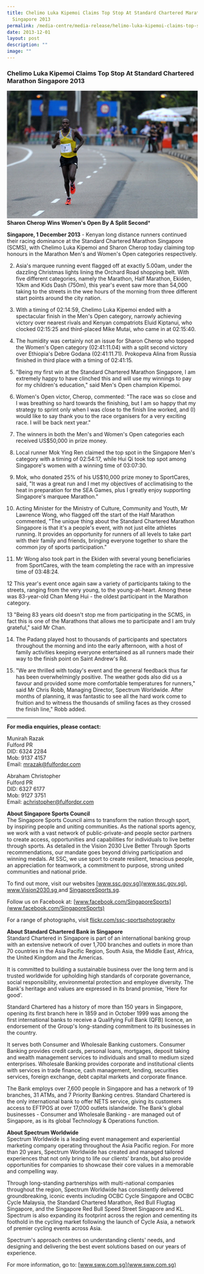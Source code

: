 ```yaml
---
title: Chelimo Luka Kipemoi Claims Top Stop At Standard Chartered Marathon
  Singapore 2013
permalink: /media-centre/media-release/helimo-luka-kipemoi-claims-top-stop-at-sc-marathon-singapore-2013/
date: 2013-12-01
layout: post
description: ""
image: ""
---
```

### **Chelimo Luka Kipemoi Claims Top Stop At Standard Chartered Marathon Singapore 2013**
![](/images/Media%20Centre/Media%20Release/2013/Dec/Chelimo%20Luka%20Kipkemoi%20On%20His%20Way%20To%20Winning%20The%20SCMS.jpeg)
**Sharon Cherop Wins Women's Open By A Split Second***

**Singapore, 1 December 2013** - Kenyan long distance runners continued their racing dominance at the Standard Chartered Marathon Singapore (SCMS), with Chelimo Luka Kipemoi and Sharon Cherop today claiming top honours in the Marathon Men's and Women's Open categories respectively.

2. Asia's marquee running event flagged off at exactly 5.00am, under the dazzling Christmas lights lining the Orchard Road shopping belt. With five different categories, namely the Marathon, Half Marathon, Ekiden, 10km and Kids Dash (750m), this year's event saw more than 54,000 taking to the streets in the wee hours of the morning from three different start points around the city nation.

3. With a timing of 02:14:59, Chelimo Luka Kipemoi ended with a spectacular finish in the Men's Open category, narrowly achieving victory over nearest rivals and Kenyan compatriots Eluid Kiptanui, who clocked 02:15:25 and third-placed Mike Mutai, who came in at 02:15:40.

4. The humidity was certainly not an issue for Sharon Cherop who topped the Women's Open category (02:41:11.04) with a split second victory over Ethiopia's Debre Godana (02:41:11.71). Prokopeva Alina from Russia finished in third place with a timing of 02:41:15.

5. "Being my first win at the Standard Chartered Marathon Singapore, I am extremely happy to have clinched this and will use my winnings to pay for my children's education," said Men's Open champion Kipemoi.

6. Women's Open victor, Cherop, commented: "The race was so close and I was breathing so hard towards the finishing, but I am so happy that my strategy to sprint only when I was close to the finish line worked, and (I) would like to say thank you to the race organisers for a very exciting race. I will be back next year."

7. The winners in both the Men's and Women's Open categories each received US$50,000 in prize money.

8. Local runner Mok Ying Ren claimed the top spot in the Singapore Men's category with a timing of 02:54:17, while Hui Qi took top spot among Singapore's women with a winning time of 03:07:30.

9. Mok, who donated 25% of his US$10,000 prize money to SportCares, said, "It was a great run and I met my objectives of acclimatising to the heat in preparation for the SEA Games, plus I greatly enjoy supporting Singapore's marquee Marathon."

10. Acting Minister for the Ministry of Culture, Community and Youth, Mr Lawrence Wong, who flagged off the start of the Half Marathon commented, "The unique thing about the Standard Chartered Marathon Singapore is that it's a people's event, with not just elite athletes running. It provides an opportunity for runners of all levels to take part with their family and friends, bringing everyone together to share the common joy of sports participation."

11. Mr Wong also took part in the Ekiden with several young beneficiaries from SportCares, with the team completing the race with an impressive time of 03:48:24.

12 This year's event once again saw a variety of participants taking to the streets, ranging from the very young, to the young-at-heart. Among these was 83-year-old Chan Meng Hui - the oldest participant in the Marathon category.

13 "Being 83 years old doesn't stop me from participating in the SCMS, in fact this is one of the Marathons that allows me to participate and I am truly grateful," said Mr Chan.

14. The Padang played host to thousands of participants and spectators throughout the morning and into the early afternoon, with a host of family activities keeping everyone entertained as all runners made their way to the finish point on Saint Andrew's Rd.

15. "We are thrilled with today's event and the general feedback thus far has been overwhelmingly positive. The weather gods also did us a favour and provided some more comfortable temperatures for runners," said Mr Chris Robb, Managing Director, Spectrum Worldwide. After months of planning, it was fantastic to see all the hard work come to fruition and to witness the thousands of smiling faces as they crossed the finish line," Robb added.

---

**For media enquiries, please contact:**

Munirah Razak
<br>Fulford PR
<br>DID: 6324 2284 
<br>Mob: 9137 4157 
<br>Email: mrazak@fulfordpr.com

Abraham Christopher
<br>Fulford PR
<br>DID: 6327 6177
<br>Mob: 9127 3751
<br>Email: achristopher@fulfordpr.com

**About Singapore Sports Council**
<br>
The Singapore Sports Council aims to transform the nation through sport, by inspiring people and uniting communities. As the national sports agency, we work with a vast network of public-private-and people sector partners to create access, opportunities and capabilities for individuals to live better through sports. As detailed in the Vision 2030 Live Better Through Sports recommendations, our mandate goes beyond driving participation and winning medals. At SSC, we use sport to create resilient, tenacious people, an appreciation for teamwork, a commitment to purpose, strong united communities and national pride.

To find out more, visit our websites [www.ssc.gov.sg](www.ssc.gov.sg), [www.Vision2030.sg ](www.Vision2030.sg )and [SingaporeSports.sg](SingaporeSports.sg).

Follow us on Facebook at: [www.facebook.com/SingaporeSports](www.facebook.com/SingaporeSports)

For a range of photographs, visit [flickr.com/ssc-sportsphotography](flickr.com/ssc-sportsphotography)


**About Standard Chartered Bank in Singapore**
<br>
Standard Chartered in Singapore is part of an international banking group with an extensive network of over 1,700 branches and outlets in more than 70 countries in the Asia Pacific Region, South Asia, the Middle East, Africa, the United Kingdom and the Americas.

It is committed to building a sustainable business over the long term and is trusted worldwide for upholding high standards of corporate governance, social responsibility, environmental protection and employee diversity. The Bank's heritage and values are expressed in its brand promise, 'Here for good'.

Standard Chartered has a history of more than 150 years in Singapore, opening its first branch here in 1859 and in October 1999 was among the first international banks to receive a Qualifying Full Bank (QFB) licence, an endorsement of the Group's long-standing commitment to its businesses in the country.

It serves both Consumer and Wholesale Banking customers. Consumer Banking provides credit cards, personal loans, mortgages, deposit taking and wealth management services to individuals and small to medium sized enterprises. Wholesale Banking provides corporate and institutional clients with services in trade finance, cash management, lending, securities services, foreign exchange, debt capital markets and corporate finance.

The Bank employs over 7,600 people in Singapore and has a network of 19 branches, 31 ATMs, and 7 Priority Banking centres. Standard Chartered is the only international bank to offer NETS service, giving its customers access to EFTPOS at over 17,000 outlets islandwide. The Bank's global businesses - Consumer and Wholesale Banking - are managed out of Singapore, as is its global Technology & Operations function.

**About Spectrum Worldwide**
<br>
Spectrum Worldwide is a leading event management and experiential marketing company operating throughout the Asia Pacific region. For more than 20 years, Spectrum Worldwide has created and managed tailored experiences that not only bring to life our clients' brands, but also provide opportunities for companies to showcase their core values in a memorable and compelling way.

Through long-standing partnerships with multi-national companies throughout the region, Spectrum Worldwide has consistently delivered groundbreaking, iconic events including OCBC Cycle Singapore and OCBC Cycle Malaysia, the Standard Chartered Marathon, Red Bull Flugtag Singapore, and the Singapore Red Bull Speed Street Singapore and KL. Spectrum is also expanding its footprint across the region and cementing its foothold in the cycling market following the launch of Cycle Asia, a network of premier cycling events across Asia.

Spectrum's approach centres on understanding clients' needs, and designing and delivering the best event solutions based on our years of experience.

For more information, go to: [www.sww.com.sg](www.sww.com.sg)